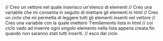 // Creo un vettore nel quale inserisco un'elenco di elementi
// Creo una variabile che mi consenta in seguito di iniettare gli elementi in html
// Creo un ciclo che mi permetta di leggere tutti gli elementi inseriti nel vettore
// Creo una variabile con la quale inietterò 'l'emìlemento lista in html
// col ciclo vado ad inserire ogni singolo elemento nella lista appena creata fin quando non saranno stati tutti inseriti.
// esco dal ciclo